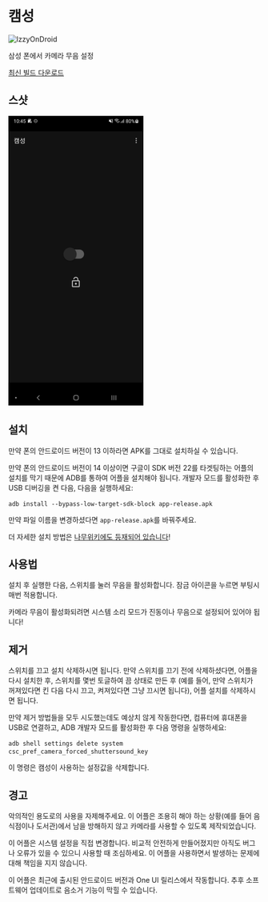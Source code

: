 # 캠성

![IzzyOnDroid](https://img.shields.io/endpoint?url=https://apt.izzysoft.de/fdroid/api/v1/shield/android.com.ericswpark.camsung)

삼성 폰에서 카메라 무음 설정

[최신 빌드 다운로드][release-latest-apk]

[release-latest-apk]: https://github.com/ericswpark/camsung/releases/latest/download/app-release.apk

## 스샷

![main_window](img/main_window.png?raw=true)

## 설치

만약 폰의 안드로이드 버전이 13 이하라면 APK를 그대로 설치하실 수 있습니다.

만약 폰의 안드로이드 버전이 14 이상이면 구글이 SDK 버전 22를 타겟팅하는 어플의 설치를 막기 때문에 ADB를 통하여 어플을 설치해야 됩니다. 개발자 모드를 활성화한 후 USB 디버깅을 켠 다음, 다음을 실행하세요:

```
adb install --bypass-low-target-sdk-block app-release.apk
```

만약 파일 이름을 변경하셨다면 `app-release.apk`를 바꿔주세요.

더 자세한 설치 방법은 [나무위키에도 등재되어 있습니다](https://namu.wiki/w/%EC%BA%A0%EC%84%B1?from=camsung#s-4)!

## 사용법

설치 후 실행한 다음, 스위치를 눌러 무음을 활성화합니다. 잠금 아이콘을 누르면 부팅시 매번 적용합니다.

카메라 무음이 활성화되려면 시스템 소리 모드가 진동이나 무음으로 설정되어 있어야 됩니다!

## 제거

스위치를 끄고 설치 삭제하시면 됩니다. 만약 스위치를 끄기 전에 삭제하셨다면, 어플을 다시 설치한 후, 스위치를 몇번 토글하여 끔 상태로
만든 후 (예를 들어, 만약 스위치가 꺼져있다면 킨 다음 다시 끄고, 켜져있다면 그냥 끄시면 됩니다), 어플 설치를 삭제하시면 됩니다.

만약 제거 방법들을 모두 시도했는데도 예상치 않게 작동한다면, 컴퓨터에 휴대폰을 USB로 연결하고, ADB 개발자 모드를 활성화한 후 다음 명령을 실행하세요:

```
adb shell settings delete system csc_pref_camera_forced_shuttersound_key
```

이 명령은 캠성이 사용하는 설정값을 삭제합니다.

## 경고

악의적인 용도로의 사용을 자제해주세요. 이 어플은 조용히 해야 하는 상황(예를 들어 음식점이나 도서관)에서
남을 방해하지 않고 카메라를 사용할 수 있도록 제작되었습니다.

이 어플은 시스템 설정을 직접 변경합니다. 비교적 안전하게 만들어졌지만 아직도 버그나 오류가 있을 수 있으니 사용할 때 조심하세요. 이
어플을 사용하면서 발생하는 문제에 대해 책임을 지지 않습니다.

이 어플은 최근에 출시된 안드로이드 버전과 One UI 릴리스에서 작동합니다. 추후 소프트웨어 업데이트로 음소거 기능이 막힐 수 있습니다.
